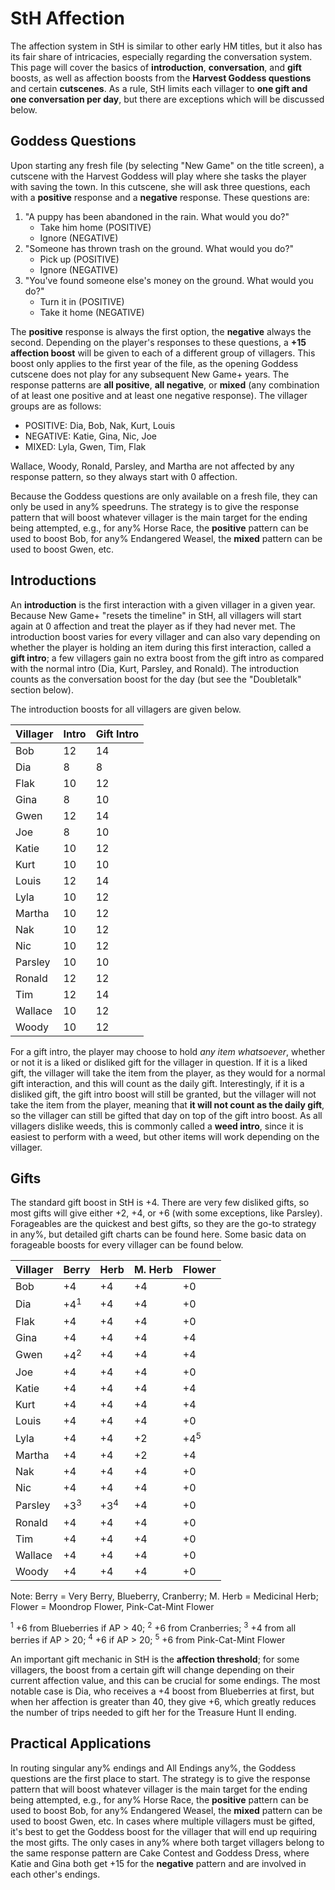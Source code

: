 # StH Affection

The affection system in StH is similar to other early HM titles, but it also has its fair share of intricacies, especially regarding the conversation system. This page will cover the basics of **introduction**, **conversation**, and **gift** boosts, as well as affection boosts from the **Harvest Goddess questions** and certain **cutscenes**. As a rule, StH limits each villager to **one gift and one conversation per day**, but there are exceptions which will be discussed below.

## Goddess Questions

Upon starting any fresh file (by selecting "New Game" on the title screen), a cutscene with the Harvest Goddess will play where she tasks the player with saving the town. In this cutscene, she will ask three questions, each with a **positive** response and a **negative** response. These questions are:

  1. "A puppy has been abandoned in the rain. What would you do?"
     * Take him home (POSITIVE)
     * Ignore (NEGATIVE)
  2. "Someone has thrown trash on the ground. What would you do?"
     * Pick up (POSITIVE)
     * Ignore (NEGATIVE)
  3. "You've found someone else's money on the ground. What would you do?"
     * Turn it in (POSITIVE)
     * Take it home (NEGATIVE)

The **positive** response is always the first option, the **negative** always the second. Depending on the player's responses to these questions, a **+15 affection boost** will be given to each of a different group of villagers. This boost only applies to the first year of the file, as the opening Goddess cutscene does not play for any subsequent New Game+ years. The response patterns are **all positive**, **all negative**, or **mixed** (any combination of at least one positive and at least one negative response). The villager groups are as follows:

  * POSITIVE: Dia, Bob, Nak, Kurt, Louis
  * NEGATIVE: Katie, Gina, Nic, Joe
  * MIXED: Lyla, Gwen, Tim, Flak

Wallace, Woody, Ronald, Parsley, and Martha are not affected by any response pattern, so they always start with 0 affection.

Because the Goddess questions are only available on a fresh file, they can only be used in any% speedruns. The strategy is to give the response pattern that will boost whatever villager is the main target for the ending being attempted, e.g., for any% Horse Race, the **positive** pattern can be used to boost Bob, for any% Endangered Weasel, the **mixed** pattern can be used to boost Gwen, etc.

## Introductions

An **introduction** is the first interaction with a given villager in a given year. Because New Game+ "resets the timeline" in StH, all villagers will start again at 0 affection and treat the player as if they had never met. The introduction boost varies for every villager and can also vary depending on whether the player is holding an item during this first interaction, called a **gift intro**; a few villagers gain no extra boost from the gift intro as compared with the normal intro (Dia, Kurt, Parsley, and Ronald). The introduction counts as the conversation boost for the day (but see the "Doubletalk" section below).

The introduction boosts for all villagers are given below.


| Villager | Intro | Gift Intro |
| --- | --- | --- |
| Bob | 12 | 14 |
| Dia | 8 | 8 |
| Flak | 10 | 12 |
| Gina | 8 | 10 |
| Gwen | 12 | 14 |
| Joe | 8 | 10 |
| Katie | 10 | 12 |
| Kurt | 10 | 10 |
| Louis | 12 | 14 |
| Lyla | 10 | 12 |
| Martha | 10 | 12 |
| Nak | 10 | 12 |
| Nic | 10 | 12 |
| Parsley | 10 | 10 |
| Ronald | 12 | 12 |
| Tim | 12 | 14 |
| Wallace | 10 | 12 |
| Woody | 10 | 12 |

For a gift intro, the player may choose to hold *any item whatsoever*, whether or not it is a liked or disliked gift for the villager in question. If it is a liked gift, the villager will take the item from the player, as they would for a normal gift interaction, and this will count as the daily gift. Interestingly, if it is a disliked gift, the gift intro boost will still be granted, but the villager will not take the item from the player, meaning that **it will not count as the daily gift**, so the villager can still be gifted that day on top of the gift intro boost. As all villagers dislike weeds, this is commonly called a **weed intro**, since it is easiest to perform with a weed, but other items will work depending on the villager.

## Gifts

The standard gift boost in StH is +4. There are very few disliked gifts, so most gifts will give either +2, +4, or +6 (with some exceptions, like Parsley). Forageables are the quickest and best gifts, so they are the go-to strategy in any%, but detailed gift charts can be found here. Some basic data on forageable boosts for every villager can be found below.

| Villager | Berry | Herb | M. Herb | Flower |
| --- | --- | --- | --- | --- |
| Bob | +4 | +4 | +4 | +0 |
| Dia | +4<sup>1</sup> | +4 | +4 | +0 |
| Flak | +4 | +4 | +4 | +0 |
| Gina | +4 | +4 | +4 | +4 |
| Gwen | +4<sup>2</sup> | +4 | +4 | +4 |
| Joe | +4 | +4 | +4 | +0 |
| Katie | +4 | +4 | +4 | +4 |
| Kurt | +4 | +4 | +4 | +4 |
| Louis | +4 | +4 | +4 | +0 |
| Lyla | +4 | +4 | +2 | +4<sup>5</sup> |
| Martha | +4 | +4 | +2 | +4 |
| Nak | +4 | +4 | +4 | +0 |
| Nic | +4 | +4 | +4 | +0 |
| Parsley | +3<sup>3</sup> | +3<sup>4</sup> | +4 | +0 |
| Ronald | +4 | +4 | +4 | +0 |
| Tim | +4 | +4 | +4 | +0 |
| Wallace | +4 | +4 | +4 | +0 |
| Woody | +4 | +4 | +4 | +0 |

Note: Berry = Very Berry, Blueberry, Cranberry; M. Herb = Medicinal Herb; Flower = Moondrop Flower, Pink-Cat-Mint Flower

<sup>1</sup> +6 from Blueberries if AP > 40;
<sup>2</sup> +6 from Cranberries;
<sup>3</sup> +4 from all berries if AP > 20;
<sup>4</sup> +6 if AP > 20;
<sup>5</sup> +6 from Pink-Cat-Mint Flower

An important gift mechanic in StH is the **affection threshold**; for some villagers, the boost from a certain gift will change depending on their current affection value, and this can be crucial for some endings. The most notable case is Dia, who receives a +4 boost from Blueberries at first, but when her affection is greater than 40, they give +6, which greatly reduces the number of trips needed to gift her for the Treasure Hunt II ending.

## Practical Applications

In routing singular any% endings and All Endings any%, the Goddess questions are the first place to start. The strategy is to give the response pattern that will boost whatever villager is the main target for the ending being attempted, e.g., for any% Horse Race, the **positive** pattern can be used to boost Bob, for any% Endangered Weasel, the **mixed** pattern can be used to boost Gwen, etc. In cases where multiple villagers must be gifted, it's best to get the Goddess boost for the villager that will end up requiring the most gifts. The only cases in any% where both target villagers belong to the same response pattern are Cake Contest and Goddess Dress, where Katie and Gina both get +15 for the **negative** pattern and are involved in each other's endings.




